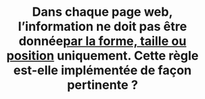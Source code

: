 ---
title: Dans chaque page web, l’information ne doit pas être donnée[par la forme, taille ou position](#indication-donnee-par-la-forme-la-taille-ou-la-position) uniquement. Cette règle est-elle implémentée de façon pertinente ?
---